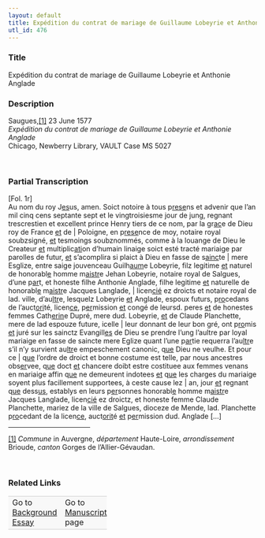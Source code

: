 ```yaml
---  
layout: default  
title: Expédition du contrat de mariage de Guillaume Lobeyrie et Anthonie Anglade  
utl_id: 476
---
```


### Title

Expédition du contrat de  mariage de Guillaume Lobeyrie et Anthonie Anglade

### Description

<p>Saugues,<a href="#_ftn1" name="_ftnref1" title="" id="_ftnref1">[1]</a> 23 June 1577<br /><em>Expédition du contrat de mariage de Guillaume Lobeyrie et Anthonie Anglade</em><br />
Chicago, Newberry Library, VAULT Case MS 5027</p>
<p> </p>


### Partial Transcription

<p>[Fol. 1r]<br />
Au nom du roy J<u>es</u>us, amen. Soict notoire à tous p<u>rese</u>ns et advenir que l’an mil cinq cens septante sept et le vingtroisiesme jour de jung, regnant trescrestien et excellent prince Henry tiers de ce nom, par la gr<u>ac</u>e de Dieu roy de France <u>et</u> de | Poloigne, en p<u>rese</u>nce de moy, notaire royal soubzsigné, <u>et</u> tesmoings soubznommés, comme à la louange de Dieu le Createur <u>et</u> multiplic<u>ati</u>on d’humain linaige soict esté tracté mariaige par parolles de futur, <u>et</u> s’acomplira si plaict à Dieu en fasse de s<u>ainc</u>te | mere Esglize, entre saige jouvenceau Guilh<u>aum</u>e Lobeyrie, filz legitime <u>et</u> naturel de honorabl<u>e</u> homme m<u>aistr</u>e Jehan Lobeyrie, notaire royal de Salgues, d’une p<u>ar</u>t, et honeste filhe Anthonie Anglade, filhe legitime <u>et</u> naturelle de honorabl<u>e</u> m<u>aistr</u>e Jacques Langlade, | licen<u>cié</u> ez droicts et notaire royal de lad. ville, d’au<u>ltr</u>e, lesquelz Lobeyrie <u>et</u> Anglade, espoux futurs, p<u>ro</u>cedans de l’auct<u>ori</u>té, licen<u>ce</u>, p<u>er</u>mission <u>et</u> congé de leursd. peres <u>et</u> de honestes femmes Cath<u>erin</u>e Dupré, mere dud. Lobeyrie, <u>et</u> de Claude Planchette, mere de lad espouze future, icelle | leur donnant de leur bon gré, ont p<u>ro</u>mis <u>et</u> juré sur les sainctz Evangill<u>es</u> de Dieu se prendre l’ung l’aultre par loyal mariaige en fasse de saincte mere Eglize quant l’une p<u>ar</u>tie requerra l’au<u>ltr</u>e s’il n’y survient au<u>ltr</u>e empeschement canonic, q<u>ue</u> Dieu ne veulhe. Et pour ce | q<u>ue</u> l’ordre de droict et bonne costume est telle, par nous ancestres obs<u>er</u>vee, q<u>ue</u> doct <u>et</u> chancere doibt estre costituee aux femmes venans en mariaige affin q<u>ue</u> ne demeurent indotees <u>et</u> q<u>ue</u> les charges du mariaige soyent plus facillement supportees, à ceste cause lez | an, jour <u>et</u> regnant q<u>ue</u> dess<u>us</u>, establys en leurs p<u>er</u>sonnes honorabl<u>e</u> homme m<u>aistr</u>e Jacques Langlade, licen<u>cié</u> ez droictz, et honeste femme Claude Planchette, mariez de la ville de Salgues, dioceze de Mende, lad. Planchette p<u>ro</u>cedant de la licen<u>ce</u>, auct<u>orit</u>é <u>et</u> p<u>er</u>mission dud. Anglade […]</p>
<div>
<hr align="left" size="1" width="33%" /><div id="ftn1"><a href="#_ftnref1" name="_ftn1" title="" id="_ftn1">[1]</a> <em>Commune</em> in Auvergne, <em>département</em> Haute-Loire, <em>arrondissement </em>Brioude, <em>canton</em> Gorges de l’Allier-Gévaudan. 
<p> </p>
</div>
</div>


### Related Links

<table border="0.5" cellpadding="1" cellspacing="1" style="width: 200px; background-color:#F8F8F8;">
    <tbody style="border-color:#ccc">
        <tr style="border-color:#ccc">
            <td>Go to <a href="https://centerfordigitalhumanities.github.io/Newberry-French-paleography/_background_essay/476" target="_blank">Background Essay</a></td>
            <td>Go to <a href="https://centerfordigitalhumanities.github.io/Newberry-French-paleography/www/record.html?id=476" target="_blank">Manuscript</a> page</td>
        </tr>
    </tbody>
</table>